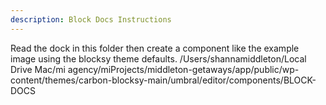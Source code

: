 ```yaml
---
description: Block Docs Instructions
---
```


Read the dock in this folder then create a component like the example image using the blocksy theme defaults. /Users/shannamiddleton/Local Drive Mac/mi agency/miProjects/middleton-getaways/app/public/wp-content/themes/carbon-blocksy-main/umbral/editor/components/BLOCK-DOCS